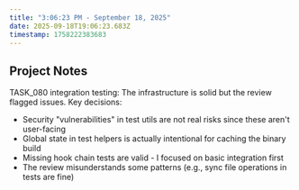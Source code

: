 ```yaml
---
title: "3:06:23 PM - September 18, 2025"
date: 2025-09-18T19:06:23.683Z
timestamp: 1758222383683
---
```


## Project Notes

TASK_080 integration testing: The infrastructure is solid but the review flagged issues. Key decisions:
- Security "vulnerabilities" in test utils are not real risks since these aren't user-facing
- Global state in test helpers is actually intentional for caching the binary build
- Missing hook chain tests are valid - I focused on basic integration first
- The review misunderstands some patterns (e.g., sync file operations in tests are fine)
